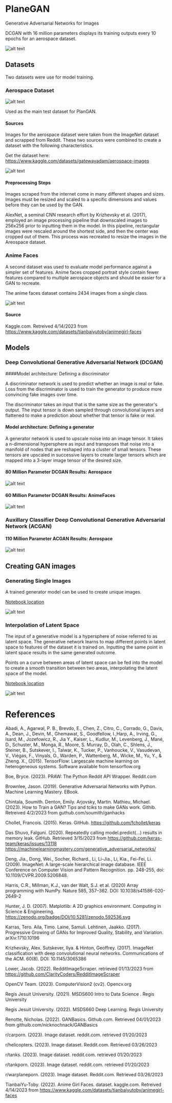 # PlaneGAN

Generative Adversarial Networks for Images

DCGAN with 16 million parameters displays its training outputs every 10 epochs for an aerospace dataset.

![alt text](https://github.com/AdamPeetz/imagehosting/blob/main/DCGANGIF.gif) <br>

## Datasets

Two datasets were use for model training.

### Aerospace Dataset

![alt text](https://github.com/AdamPeetz/imagehosting/blob/main/aerospace_images_example.jpg) <br>

Used as the main test dataset for PlanGAN.

#### Sources

Images for the aerospace dataset were taken from the ImageNet dataset and scrapped from Reddit. These two sources were combined to create a dataset with the following characteristics.

Get the dataset here: https://www.kaggle.com/datasets/gatewayadam/aerospace-images

![alt text](https://github.com/AdamPeetz/imagehosting/blob/main/image_characteristics2.jpg) <br>

#### Preprocessing Steps

Images scraped from the internet come in many different shapes and sizes. Images must be resized and scaled to a specific dimensions and values before they can be used by the GAN. 

AlexNet, a seminal CNN research effort by Krizhevsky et al. (2017), employed an image processing pipeline that downscaled images to 256x256 prior to inputting them in the model. In this pipeline, rectangular images were rescaled around the shortest side, and then the center was cropped out of them. This process was recreated to resize the images in the Areospace dataset.

### Anime Faces

A second dataset was used to evaluate model performance against a simpler set of features. Anime faces cropped portrait style contain fewer features compared to multiple aerospace objects and should be easier for a GAN to recreate.

The anime faces dataset contains 2434 images from a single class.

![alt text](https://github.com/AdamPeetz/imagehosting/blob/main/anime_images_example.jpg) <br>

#### Source

Kaggle.com. Retreived 4/14/2023 from https://www.kaggle.com/datasets/tianbaiyutoby/animegirl-faces

## Models

### Deep Convolutional Generative Adversarial Network (DCGAN)

####Model architecture: Defining a discriminator

A discriminator network is used to predict whether an image is real or fake. Loss from the discriminator is used to train the generator to produce more convincing fake images over time.

The discriminator takes an input that is the same size as the generator's output. The input tensor is down sampled through convolutional layers and flattened to make a prediction about whether that tensor is fake or real.

#### Model architecture: Defining a generator
A generator network is used to upscale noise into an image tensor. It takes a n-dimensional hypersphere as input and transposes that noise into a manifold of nodes that are reshaped into a cluster of small tensors. These tensors are upscaled in successive layers to create larger tensors which are mapped into a 3-layer image tensor of the desired size.

#### 80 Million Parameter DCGAN Results: Aerospace

![alt text](https://github.com/AdamPeetz/imagehosting/blob/main/aerospace_training_example_dcgan.gif) <br>

#### 60 Million Parameter DCGAN Results: AnimeFaces

![alt text](https://github.com/AdamPeetz/imagehosting/blob/main/anime_faces_training.gif) <br>

### Auxillary Classifier Deep Convolutional Generative Adversarial Network (ACGAN)

#### 110 Million Parameter ACGAN Results: Aerospace

![alt text](https://github.com/AdamPeetz/imagehosting/blob/main/acgan_training_example.gif) <br>

## Creating GAN images

### Generating Single Images

A trained generator model can be used to create unique images.

[Notebook location](https://github.com/AdamPeetz/PlaneGAN/blob/main/SingleImageGenerator_V1.ipynb)

![alt text](https://github.com/AdamPeetz/imagehosting/blob/main/single_image_example.jpg) <br>

### Interpolation of Latent Space 

The input of a generative model is a hypersphere of noise referred to as latent space. The generative network learns to map different points in latent space to features of the dataset it is trained on. Inputting the same point in latent space results in the same generated outcome.  

Points on a curve between areas of latent space can be fed into the model to create a smooth transition between two areas, interpolating the latent space of the model.

[Notebook location](https://github.com/AdamPeetz/PlaneGAN/blob/main/LatentInterpolationGenerator_V1.ipynb)

![alt text](https://github.com/AdamPeetz/imagehosting/blob/main/latent_space_gif.gif) <br>

# References

Abadi, A., Agarwal, P. B., Brevdo, E., Chen, Z., Citro, C., Corrado, G., Davis, A., Dean, J., Devin, M., Ghemawat, S., Goodfellow, I.,Harp, A., Irving, G., Isard, M., Jozefowicz, R., Jia Y., Kaiser, L., Kudlur, M., Levenberg, J., Mané, D., Schuster, M., Monga, R., Moore, S. Murray, D., Olah, C., Shlens, J., Steiner, B., Sutskever, I., Talwar, K., Tucker, P., Vanhoucke, V., Vasudevan, V., Viégas, F., Vinyals, O., Warden, P., Wattenberg, M., Wicke, M., Yu, Y., & Zheng. X., (2015). TensorFlow: Largescale machine learning on heterogeneous systems. Software available from tensorflow.org ​

Boe, Bryce. (2023). PRAW: The Python Reddit API Wrapper. Reddit.com​

Brownlee, Jason. (2019). Generative Adversarial Networks with Python. Machine Learning Mastery. EBook. ​

Chintala, Soumith. Denton, Emily. Arjovsky, Martin. Mathieu, Michael. (2023). How to Train a GAN? Tips and tciks to make GANs work. Githib. Retreived 4/2/2023 from guthub.com/soumith/ganhacks​

Chollet, Francois. (2015). Keras. GitHub. https://github.com/fchollet/keras  ​

Das Shuvo, Falguni. (2020). Repeatedly calling model.predict(...) results in memory leak. GitHub. Retrieved 3/15/2023 from https://github.com/keras-team/keras/issues/13118 https://machinelearningmastery.com/generative_adversarial_networks/​

Deng, Jia., Dong, Wei., Socher, Richard., Li, Li-Jia., Li, Kia., Fei-Fei, Li. (2009). ImageNet: A large-scale hierarchical image database. IEEE Conference on Computer Vision and Pattern Recognition.   pp. 248-255, doi: 10.1109/CVPR.2009.5206848.​

Harris, C.R., Millman, K.J., van der Walt, S.J. et al. (2020) Array programming with NumPy. Nature 585, 357–362. DOI: 10.1038/s41586-020-2649-2 ​

Hunter, J. D. (2007). Matplotlib: A 2D graphics environment. Computing in Science & Engineering. https://zenodo.org/badge/DOI/10.5281/zenodo.592536.svg ​

Karras, Tero. Aila, Timo. Laine, Samuli. Lehtinen, Jaakko. (2017). Progressive Growing of GANs for Improved Quality, Stability, and Variation. arXiv:1710.10196 ​

Krizhevsky, Alex. Sutskever, Ilya. & Hinton, Geoffrey. (2017). ImageNet classification with deep convolutional neural networks. Communications of the ACM. 60(8). DOI: 10.1145/3065386​

Lower, Jacob. (2022). RedditImageScraper. retrieved 01/13/2023 from https://github.com/ClarityCoders/RedditImageScraper​

OpenCV Team. (2023). ComputerVision2 (cv2). Opencv.org ​

Regis Jesuit University. (2021). MSDS600 Intro to Data Science . Regis University​

Regis Jesuit University. (2022). MSDS660 Deep Learning. Regis University​

Renotte, Nicholas. (2022). GANBasics. Github.com. Retrieved 04/01/2023 from  githuib.com/nicknochnack/GANBasics​

r/carporn. (2023). Image dataset. reddit.com. retrieved 01/20/2023 ​

r/helicopters. (2023). Image dataset. Reddit.com. Retrieved 03/26/2023​

r/tanks. (2023). Image dataset. reddit.com. retrieved 01/20/2023 ​

r/tankporn. (2023). Image dataset. reddit.com. retrieved 01/20/2023 ​

r/warplaneporn. (2023). Image dataset. Reddit.com. Retrieved 03/26/2023

TianbaiYu-Toby. (2022). Anime Girl Faces. dataset. kaggle.com. Retreived 4/14/2023 from https://www.kaggle.com/datasets/tianbaiyutoby/animegirl-faces
